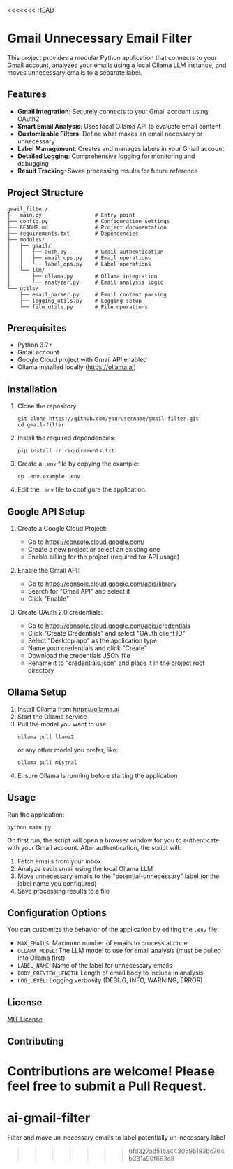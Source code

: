 <<<<<<< HEAD
# Gmail Unnecessary Email Filter

This project provides a modular Python application that connects to your Gmail account, analyzes your emails using a local Ollama LLM instance, and moves unnecessary emails to a separate label.

## Features

- **Gmail Integration**: Securely connects to your Gmail account using OAuth2
- **Smart Email Analysis**: Uses local Ollama API to evaluate email content
- **Customizable Filters**: Define what makes an email necessary or unnecessary
- **Label Management**: Creates and manages labels in your Gmail account
- **Detailed Logging**: Comprehensive logging for monitoring and debugging
- **Result Tracking**: Saves processing results for future reference

## Project Structure

```
gmail_filter/
├── main.py                 # Entry point
├── config.py               # Configuration settings
├── README.md               # Project documentation
├── requirements.txt        # Dependencies
├── modules/
│   ├── gmail/
│   │   ├── auth.py         # Gmail authentication
│   │   ├── email_ops.py    # Email operations
│   │   └── label_ops.py    # Label operations
│   └── llm/
│       ├── ollama.py       # Ollama integration
│       └── analyzer.py     # Email analysis logic
└── utils/
    ├── email_parser.py     # Email content parsing
    ├── logging_utils.py    # Logging setup
    └── file_utils.py       # File operations
```

## Prerequisites

- Python 3.7+
- Gmail account
- Google Cloud project with Gmail API enabled
- Ollama installed locally (https://ollama.ai)

## Installation

1. Clone the repository:
   ```
   git clone https://github.com/yourusername/gmail-filter.git
   cd gmail-filter
   ```

2. Install the required dependencies:
   ```
   pip install -r requirements.txt
   ```

3. Create a `.env` file by copying the example:
   ```
   cp .env.example .env
   ```

4. Edit the `.env` file to configure the application.

## Google API Setup

1. Create a Google Cloud Project:
   - Go to https://console.cloud.google.com/
   - Create a new project or select an existing one
   - Enable billing for the project (required for API usage)

2. Enable the Gmail API:
   - Go to https://console.cloud.google.com/apis/library
   - Search for "Gmail API" and select it
   - Click "Enable"

3. Create OAuth 2.0 credentials:
   - Go to https://console.cloud.google.com/apis/credentials
   - Click "Create Credentials" and select "OAuth client ID"
   - Select "Desktop app" as the application type
   - Name your credentials and click "Create"
   - Download the credentials JSON file
   - Rename it to "credentials.json" and place it in the project root directory

## Ollama Setup

1. Install Ollama from https://ollama.ai
2. Start the Ollama service
3. Pull the model you want to use:
   ```
   ollama pull llama2
   ```
   or any other model you prefer, like:
   ```
   ollama pull mistral
   ```
4. Ensure Ollama is running before starting the application

## Usage

Run the application:

```
python main.py
```

On first run, the script will open a browser window for you to authenticate with your Gmail account. After authentication, the script will:

1. Fetch emails from your inbox
2. Analyze each email using the local Ollama LLM
3. Move unnecessary emails to the "potential-unnecessary" label (or the label name you configured)
4. Save processing results to a file

## Configuration Options

You can customize the behavior of the application by editing the `.env` file:

- `MAX_EMAILS`: Maximum number of emails to process at once
- `OLLAMA_MODEL`: The LLM model to use for email analysis (must be pulled into Ollama first)
- `LABEL_NAME`: Name of the label for unnecessary emails
- `BODY_PREVIEW_LENGTH`: Length of email body to include in analysis
- `LOG_LEVEL`: Logging verbosity (DEBUG, INFO, WARNING, ERROR)

## License

[MIT License](LICENSE)

## Contributing

Contributions are welcome! Please feel free to submit a Pull Request.
=======
# ai-gmail-filter
Filter and move un-necessary emails to label potentially un-necessary label  
>>>>>>> 6fd327ad51ba443059b183bc764b331a90f663c8
